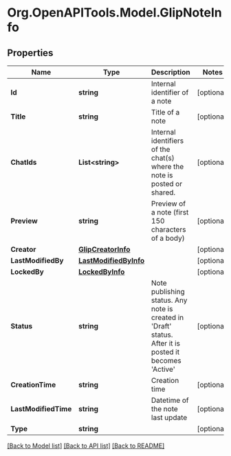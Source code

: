 
# Org.OpenAPITools.Model.GlipNoteInfo

## Properties

Name | Type | Description | Notes
------------ | ------------- | ------------- | -------------
**Id** | **string** | Internal identifier of a note | [optional] 
**Title** | **string** | Title of a note | [optional] 
**ChatIds** | **List&lt;string&gt;** | Internal identifiers of the chat(s) where the note is posted or shared. | [optional] 
**Preview** | **string** | Preview of a note (first 150 characters of a body) | [optional] 
**Creator** | [**GlipCreatorInfo**](GlipCreatorInfo.md) |  | [optional] 
**LastModifiedBy** | [**LastModifiedByInfo**](LastModifiedByInfo.md) |  | [optional] 
**LockedBy** | [**LockedByInfo**](LockedByInfo.md) |  | [optional] 
**Status** | **string** | Note publishing status. Any note is created in &#39;Draft&#39; status. After it is posted it becomes &#39;Active&#39; | [optional] 
**CreationTime** | **string** | Creation time | [optional] 
**LastModifiedTime** | **string** | Datetime of the note last update | [optional] 
**Type** | **string** |  | [optional] 

[[Back to Model list]](../README.md#documentation-for-models)
[[Back to API list]](../README.md#documentation-for-api-endpoints)
[[Back to README]](../README.md)

